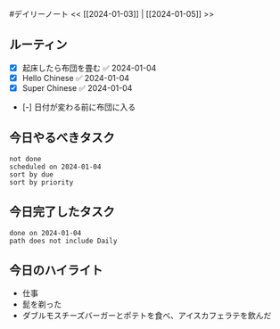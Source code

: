 #デイリーノート
<< [[2024-01-03]] | [[2024-01-05]] >>
## ルーティン
- [x] 起床したら布団を畳む ✅ 2024-01-04
- [x] Hello Chinese ✅ 2024-01-04
- [x] Super Chinese ✅ 2024-01-04
- [-] 日付が変わる前に布団に入る
## 今日やるべきタスク
```tasks
not done
scheduled on 2024-01-04
sort by due
sort by priority
```
## 今日完了したタスク
```tasks
done on 2024-01-04
path does not include Daily
```
## 今日のハイライト
- 仕事
- 髭を剃った
- ダブルモスチーズバーガーとポテトを食べ、アイスカフェラテを飲んだ
